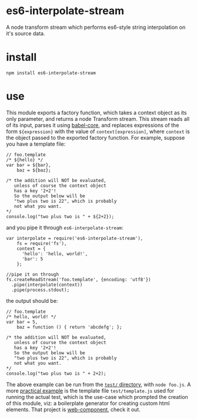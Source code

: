 # es6-interpolate-stream
A node transform stream which performs es6-style string interpolation on it's source data.

# install
```npm install es6-interpolate-stream```

# use

This module exports a factory function, which takes a context object as its only parameter, and returns a node Transform stream. This stream reads all of its input, parses it using [babel-core](https://www.npmjs.com/package/babel-core), and replaces expressions of the form `${expression}` with the value of `context[expression]`, where `context` is the object passed to the exported factory function.
For example, suppose you have a template file:
```
// foo.template
/* ${hello} */
var bar = ${bar},
    baz = ${baz};

/* the addition will NOT be evaluated,
   unless of course the context object
   has a key '2+2'!
   So the output below will be
   "two plus two is 22", which is probably
   not what you want.
*/
console.log("two plus two is " + ${2+2});
```
and you pipe it through `es6-interpolate-stream`:
```
var interpolate = require('es6-interpolate-stream'),
    fs = require('fs'),
    context = {
      'hello': 'hello, world!',
      'bar': 5
    };

//pipe it on through
fs.createReadStream('foo.template', {encoding: 'utf8'})
  .pipe(interpolate(context))
  .pipe(process.stdout);
```
the output should be:
```
// foo.template
/* hello, world! */
var bar = 5,
    baz = function () { return 'abcdefg'; };

/* the addition will NOT be evaluated,
   unless of course the context object
   has a key '2+2'!
   So the output below will be
   "two plus two is 22", which is probably
   not what you want.
*/
console.log("two plus two is " + 2+2);

```
The above example can be run from the [`test/` directory](https://github.com/phoenixstormcrow/es6-interpolate-stream/tree/master/test), with `node foo.js`.
A more [practical example](https://github.com/phoenixstormcrow/es6-interpolate-stream/blob/master/test/template.js) is the template file `test/template.js` used for running the actual test, which is the use-case which prompted the creation of this module, viz: a boilerplate generator for creating custom html elements. That project is [web-component](https://github.com/phoenixstormcrow/web-component), check it out.
